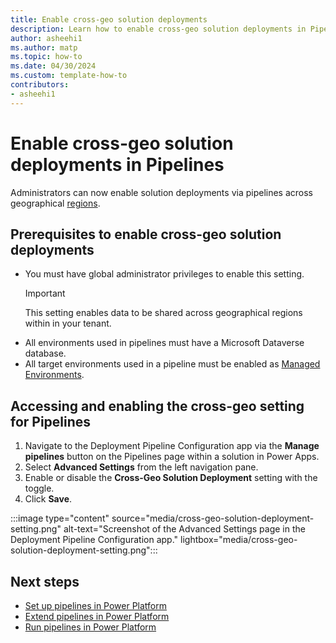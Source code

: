 ```yaml
---
title: Enable cross-geo solution deployments
description: Learn how to enable cross-geo solution deployments in Pipelines for Power Platform.
author: asheehi1
ms.author: matp
ms.topic: how-to
ms.date: 04/30/2024
ms.custom: template-how-to
contributors:
- asheehi1
---
```

# Enable cross-geo solution deployments in Pipelines

Administrators can now enable solution deployments via pipelines across geographical [regions](../admin/regions-overview.md).

## Prerequisites to enable cross-geo solution deployments

- You must have global administrator privileges to enable this setting.
  > [!IMPORTANT]
  > This setting enables data to be shared across geographical regions within in your tenant.
- All environments used in pipelines must have a Microsoft Dataverse database.
- All target environments used in a pipeline must be enabled as [Managed Environments](../admin/managed-environment-overview.md).

## Accessing and enabling the cross-geo setting for Pipelines

1. Navigate to the Deployment Pipeline Configuration app via the **Manage pipelines** button on the Pipelines page within a solution in Power Apps.
1. Select **Advanced Settings** from the left navigation pane.
1. Enable or disable the **Cross-Geo Solution Deployment** setting with the toggle.
1. Click **Save**.

:::image type="content" source="media/cross-geo-solution-deployment-setting.png" alt-text="Screenshot of the Advanced Settings page in the Deployment Pipeline Configuration app." lightbox="media/cross-geo-solution-deployment-setting.png":::

## Next steps

- [Set up pipelines in Power Platform](set-up-pipelines.md)
- [Extend pipelines in Power Platform](extend-pipelines.md)
- [Run pipelines in Power Platform](run-pipeline.md)
